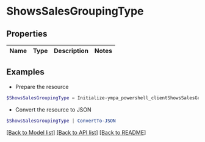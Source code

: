 # ShowsSalesGroupingType
## Properties

Name | Type | Description | Notes
------------ | ------------- | ------------- | -------------

## Examples

- Prepare the resource
```powershell
$ShowsSalesGroupingType = Initialize-ympa_powershell_clientShowsSalesGroupingType 
```

- Convert the resource to JSON
```powershell
$ShowsSalesGroupingType | ConvertTo-JSON
```

[[Back to Model list]](../README.md#documentation-for-models) [[Back to API list]](../README.md#documentation-for-api-endpoints) [[Back to README]](../README.md)

